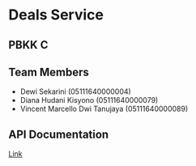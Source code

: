 # Deals Service
## PBKK C
## Team Members
- Dewi Sekarini (05111640000004)
- Diana Hudani Kisyono (05111640000079)
- Vincent Marcello Dwi Tanujaya (05111640000089)

## API Documentation
[Link](https://app.swaggerhub.com/apis-docs/dianahudani/deals-service/1.0.0 "Deals API Documentation")
